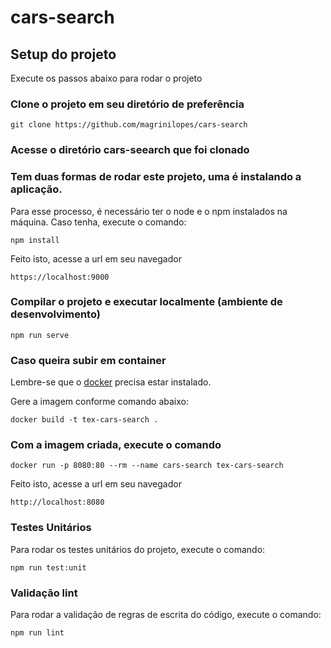 # cars-search

## Setup do projeto
Execute os passos abaixo para rodar o projeto

### Clone o projeto em seu diretório de preferência
```
git clone https://github.com/magrinilopes/cars-search
```

### Acesse o diretório cars-seearch que foi clonado

### Tem duas formas de rodar este projeto, uma é instalando a aplicação.
Para esse processo, é necessário ter o node e o npm instalados na máquina. Caso tenha, execute o comando:
```
npm install
```
Feito isto, acesse a url em seu navegador
```
https://localhost:9000
```

### Compilar o projeto e executar localmente (ambiente de desenvolvimento)
```
npm run serve
```

### Caso queira subir em container
Lembre-se que o [docker](https://docs.docker.com/get-docker/) precisa estar instalado.

Gere a imagem conforme comando abaixo:
```
docker build -t tex-cars-search .
```

### Com a imagem criada, execute o comando
```
docker run -p 8080:80 --rm --name cars-search tex-cars-search
```
Feito isto, acesse a url em seu navegador
```
http://localhost:8080
```

### Testes Unitários
Para rodar os testes unitários do projeto, execute o comando:
```
npm run test:unit
```

### Validação lint
Para rodar a validação de regras de escrita do código, execute o comando:
```
npm run lint
```
